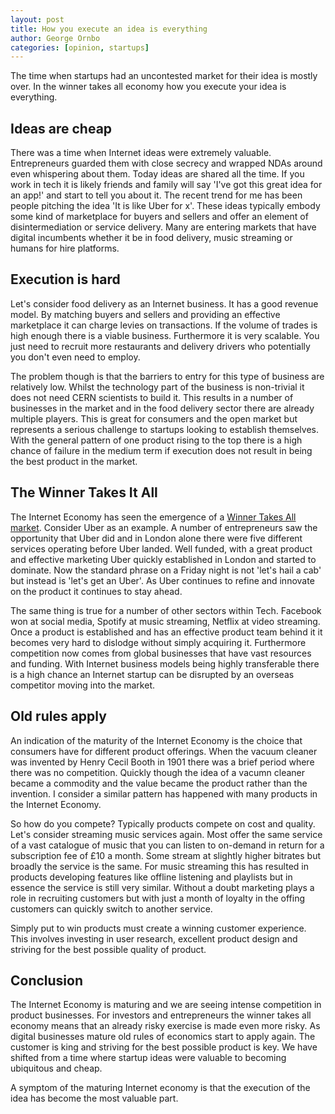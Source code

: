 ```yaml
---
layout: post
title: How you execute an idea is everything
author: George Ornbo
categories: [opinion, startups]
--- 
```


The time when startups had an uncontested market for their idea is mostly over. In the winner takes all economy how you execute your idea is everything.

## Ideas are cheap

There was a time when Internet ideas were extremely valuable. Entrepreneurs guarded them with close secrecy and wrapped NDAs around even whispering about them. Today ideas are shared all the time. If you work in tech it is likely friends and family will say 'I've got this great idea for an app!' and start to tell you about it. The recent trend for me has been people pitching the idea 'It is like Uber for x'. These ideas typically embody some kind of marketplace for buyers and sellers and offer an element of disintermediation or service delivery. Many are entering markets that have digital incumbents whether it be in food delivery, music streaming or humans for hire platforms.

## Execution is hard

Let's consider food delivery as an Internet business. It has a good revenue model. By matching buyers and sellers and providing an effective marketplace it can charge levies on transactions. If the volume of trades is high enough there is a viable business. Furthermore it is very scalable. You just need to recruit more restaurants and delivery drivers who potentially you don't even need to employ.

The problem though is that the barriers to entry for this type of business are relatively low. Whilst the technology part of the business is non-trivial it does not need CERN scientists to build it. This results in a number of businesses in the market and in the food delivery sector there are already multiple players. This is great for consumers and the open market but represents a serious challenge to startups looking to establish themselves. With the general pattern of one product rising to the top there is a high chance of failure in the medium term if execution does not result in being the best product in the market. 

## The Winner Takes It All

The Internet Economy has seen the emergence of a [Winner Takes All market][1]. Consider Uber as an example. A number of entrepreneurs saw the opportunity that Uber did and in London alone there were five different services operating before Uber landed. Well funded, with a great product and effective marketing Uber quickly established in London and started to dominate. Now the standard phrase on a Friday night is not 'let's hail a cab' but instead is 'let's get an Uber'. As Uber continues to refine and innovate on the product it continues to stay ahead. 

The same thing is true for a number of other sectors within Tech. Facebook won at social media, Spotify at music streaming, Netflix at video streaming. Once a product is established and has an effective product team behind it it becomes very hard to dislodge without simply acquiring it. Furthermore competition now comes from global businesses that have vast resources and funding. With Internet business models being highly transferable there is a high chance an Internet startup can be disrupted by an overseas competitor moving into the market.  

## Old rules apply

An indication of the maturity of the Internet Economy is the choice that consumers have for different product offerings. When the vacuum cleaner was invented by Henry Cecil Booth in 1901 there was a brief period where there was no competition. Quickly though the idea of a vacumn cleaner became a commodity and the value became the product rather than the invention. I consider a similar pattern has happened with many products in the Internet Economy. 

So how do you compete? Typically products compete on cost and quality. Let's consider streaming music services again. Most offer the same service of a vast catalogue of music that you can listen to on-demand in return for a subscription fee of £10 a month. Some stream at slightly higher bitrates but broadly the service is the same. For music streaming this has resulted in products developing features like offline listening and playlists but in essence the service is still very similar. Without a doubt marketing plays a role in recruiting customers but with just a month of loyalty in the offing customers can quickly switch to another service. 

Simply put to win products must create a winning customer experience. This involves investing in user research, excellent product design and striving for the best possible quality of product. 

## Conclusion

The Internet Economy is maturing and we are seeing intense competition in product businesses. For investors and entrepreneurs the winner takes all economy means that an already risky exercise is made even more risky. As digital businesses mature old rules of economics start to apply again. The customer is king and striving for the best possible product is key. We have shifted from a time where startup ideas were valuable to becoming ubiquitous and cheap. 

A symptom of the maturing Internet economy is that the execution of the idea has become the most valuable part. 

[1]: http://www.newyorker.com/tech/elements/in-silicon-valley-now-its-almost-always-winner-takes-all
